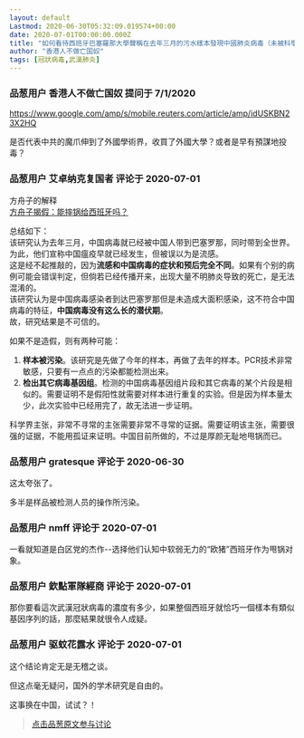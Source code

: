 ```yaml
---
layout: default
Lastmod: 2020-06-30T05:32:09.019574+00:00
date: 2020-07-01T00:00:00.000Z
title: "如何看待西班牙巴塞羅那大學聲稱在去年三月的污水樣本發現中國肺炎病毒（未被科學界證實）？"
author: "香港人不做亡国奴"
tags: [冠狀病毒,武漢肺炎]
---
```



### 品葱用户 **香港人不做亡国奴** 提问于 7/1/2020
    
https://www.google.com/amp/s/mobile.reuters.com/article/amp/idUSKBN23X2HQ  
  
是否代表中共的魔爪伸到了外國學術界，收買了外國大學？或者是早有預謀地投毒？
    
                

### 品葱用户 **艾卓纳克复国者** 评论于 2020-07-01
        
方舟子的解释  
[方舟子揭假：能摔锅给西班牙吗？]( "https://youtu.be/RX1Yo_B6-ys")  
  
总结如下：  
该研究认为去年三月，中国病毒就已经被中国人带到巴塞罗那，同时带到全世界。为此，他们宣称中国瘟疫早就已经发生，但被误以为是流感。  
这是经不起推敲的，因为**流感和中国病毒的症状和预后完全不同**。如果有个别的病例可能会错误判定，但倘若已经传播开来，出现大量不明肺炎导致的死亡，是无法混淆的。  
该研究认为是中国病毒感染者到达巴塞罗那但是未造成大面积感染，这不符合中国病毒的特征，**中国病毒没有这么长的潜伏期**。  
故，研究结果是不可信的。  
  
如果不是造假，则有两种可能：  

1.  **样本被污染**。该研究是先做了今年的样本，再做了去年的样本。PCR技术非常敏感，只要有一点点的污染都能检测出来。
2.  **检出其它病毒基因组**。检测的中国病毒基因组片段和其它病毒的某个片段是相似的。需要证明不是假阳性就需要对样本进行重复的实验。但是因为样本量太少，此次实验中已经用完了，故无法进一步证明。

  
  
科学界主张，非常不寻常的主张需要非常不寻常的证据。需要证明该主张，需要很强的证据，不能用孤证来证明。中国目前所做的，不过是厚颜无耻地甩锅而已。
        
                

### 品葱用户 **gratesque** 评论于 2020-06-30
        
这太夸张了。  
  
多半是样品被检测人员的操作所污染。
        
                

### 品葱用户 **nmff** 评论于 2020-07-01
        
一看就知道是白区党的杰作--选择他们认知中软弱无力的“欧猪”西班牙作为甩锅对象。
        
                

### 品葱用户 **欽點軍隊經商** 评论于 2020-07-01
        
那你要看這次武漢冠狀病毒的濃度有多少，如果整個西班牙就恰巧一個樣本有類似基因序列的話，那麼結果就很令人成疑。
        
                

### 品葱用户 **驱蚊花露水** 评论于 2020-07-01
        
这个结论肯定无是无稽之谈。  
  
但这点毫无疑问，国外的学术研究是自由的。  
  
这事换在中国，试试？！
        
                





> [点击品葱原文参与讨论](https://pincong.rocks/question/27887)

